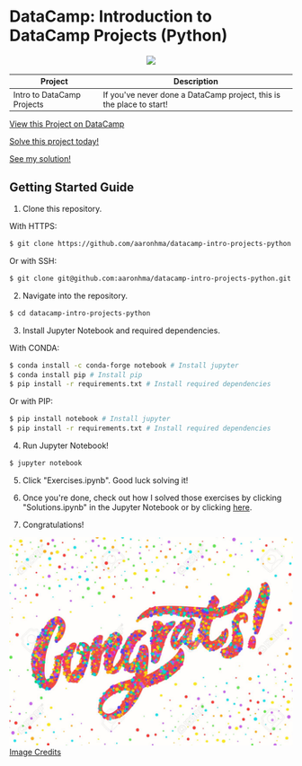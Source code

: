 # DataCamp: Introduction to DataCamp Projects (Python)

<p align="center"> 
<img src="https://cdn.datacamp.com/main-app/assets/brand/logos/DataCamp_Horizontal_RGB-d196011f63ebda76dc5c9772425cf9541b8639af842d5e5476ef10f2460ed1e4.png" width="500">
</p>

| Project                    | Description                                                          |
| ---                        | ---                                                                  |
| Intro to DataCamp Projects | If you've never done a DataCamp project, this is the place to start! |

[View this Project on DataCamp](https://learn.datacamp.com/projects/33)

[Solve this project today!](https://github.com/aaronhma/datacamp-intro-projects-python/blob/master/Exercises.ipynb)

[See my solution!](https://github.com/aaronhma/datacamp-intro-projects-python/blob/master/Exercises.ipynb)

## Getting Started Guide
1. Clone this repository.

With HTTPS:
```bash
$ git clone https://github.com/aaronhma/datacamp-intro-projects-python.git
```

Or with SSH:
```bash
$ git clone git@github.com:aaronhma/datacamp-intro-projects-python.git
```

2. Navigate into the repository.
```bash
$ cd datacamp-intro-projects-python
```

3. Install Jupyter Notebook and required dependencies.

With CONDA:
```bash
$ conda install -c conda-forge notebook # Install jupyter
$ conda install pip # Install pip
$ pip install -r requirements.txt # Install required dependencies
```

Or with PIP:
```bash
$ pip install notebook # Install jupyter
$ pip install -r requirements.txt # Install required dependencies
```

4. Run Jupyter Notebook!
```bash
$ jupyter notebook
```

5. Click "Exercises.ipynb". Good luck solving it!

6. Once you're done, check out how I solved those exercises by clicking "Solutions.ipynb" in the Jupyter Notebook or by clicking [here]().

7. Congratulations!

![Congratulations!](https://raw.githubusercontent.com/aaronhma/datacamp-intro-projects-python/master/114855250-congrats-congratulations-card-.jpg)
[Image Credits](https://previews.123rf.com/images/alexgorka/alexgorka1812/alexgorka181200053/114855250-congrats-congratulations-card-.jpg)

